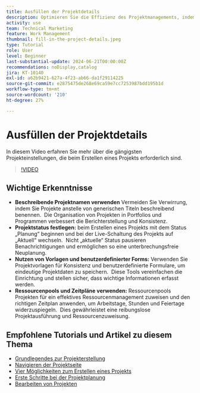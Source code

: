 ```yaml
---
title: Ausfüllen der Projektdetails
description: Optimieren Sie die Effizienz des Projektmanagements, indem Sie beschreibende Namen verwenden, geeignete Status festlegen, den richtigen Zeitplanmodus auswählen, Vorlagen und benutzerdefinierte Formulare verwenden und Ressourcen mit Ressourcenpools und Zeitplänen verwalten.
activity: use
team: Technical Marketing
feature: Work Management
thumbnail: fill-in-the-project-details.jpeg
type: Tutorial
role: User
level: Beginner
last-substantial-update: 2024-06-21T00:00:00Z
recommendations: noDisplay,catalog
jira: KT-10140
exl-id: a62b9421-627a-4f23-ab66-da1f29114225
source-git-commit: e2875475de268e69ca59e7cc7253987bdd195b1d
workflow-type: tm+mt
source-wordcount: '210'
ht-degree: 27%

---
```


# Ausfüllen der Projektdetails

In diesem Video erfahren Sie mehr über die gängigsten Projekteinstellungen, die beim Erstellen eines Projekts erforderlich sind.


>[!VIDEO](https://video.tv.adobe.com/v/3430410/?quality=12&learn=on&enablevpops)

## Wichtige Erkenntnisse

* **Beschreibende Projektnamen verwenden** Vermeiden Sie Verwirrung, indem Sie Projekte anstelle von generischen Titeln beschreibend benennen. &#x200B; Die Organisation von Projekten in Portfolios und Programmen verbessert die Berichterstellung und Konsistenz. &#x200B;
* **Projektstatus festlegen:** beim Erstellen eines Projekts mit dem Status „Planung“ beginnen und bei der Live-Schaltung des Projekts auf „Aktuell“ wechseln. &#x200B; Nicht „aktuelle“ Status pausieren Benachrichtigungen und ermöglichen so eine unterbrechungsfreie Neuplanung. &#x200B;
* **Nutzen von Vorlagen und benutzerdefinierter Forms:** Verwenden Sie Projektvorlagen für Konsistenz und benutzerdefinierte Formulare, um eindeutige Projektdaten zu speichern. &#x200B; Diese Tools vereinfachen die Einrichtung und stellen sicher, dass wichtige Informationen erfasst werden.
* **Ressourcenpools und Zeitpläne verwenden:** Ressourcenpools Projekten für ein effektives Ressourcenmanagement zuweisen und den richtigen Zeitplan anwenden, um Arbeitstage, Stunden und Feiertage widerzuspiegeln. &#x200B; Dies gewährleistet eine reibungslose Projektausführung und Ressourcenzuweisung.



## Empfohlene Tutorials und Artikel zu diesem Thema

* [Grundlegendes zur Projekterstellung](/help/manage-work/projects/understand-basic-project-creation.md)
* [Navigieren der Projektseite](/help/manage-work/projects/navigate-the-project-page.md)
* [Vier Möglichkeiten zum Erstellen eines Projekts](/help/manage-work/projects/understand-other-ways-to-create-projects.md)
* [Erste Schritte bei der Projektplanung](/help/manage-work/projects/getting-started-plan-a-project.md)
* [Bearbeiten von Projekten](https://experienceleague.adobe.com/de/docs/workfront/using/manage-work/projects/manage-projects/edit-projects)
